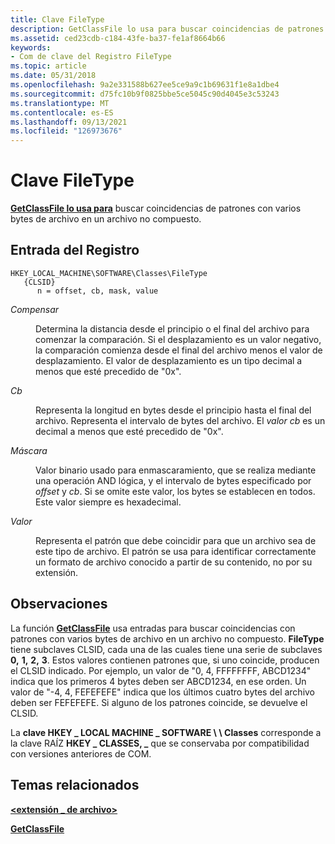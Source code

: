 ```yaml
---
title: Clave FileType
description: GetClassFile lo usa para buscar coincidencias de patrones con varios bytes de archivo en un archivo no compuesto.
ms.assetid: ced23cdb-c184-43fe-ba37-fe1af8664b66
keywords:
- Com de clave del Registro FileType
ms.topic: article
ms.date: 05/31/2018
ms.openlocfilehash: 9a2e331588b627ee5ce9a9c1b69631f1e8a1dbe4
ms.sourcegitcommit: d75fc10b9f0825bbe5ce5045c90d4045e3c53243
ms.translationtype: MT
ms.contentlocale: es-ES
ms.lasthandoff: 09/13/2021
ms.locfileid: "126973676"
---
```

# <a name="filetype-key"></a>Clave FileType

[**GetClassFile lo usa para**](/windows/desktop/api/Objbase/nf-objbase-getclassfile) buscar coincidencias de patrones con varios bytes de archivo en un archivo no compuesto.

## <a name="registry-entry"></a>Entrada del Registro

```
HKEY_LOCAL_MACHINE\SOFTWARE\Classes\FileType
   {CLSID}
      n = offset, cb, mask, value
```

<dl> <dt>

<span id="offset"></span><span id="OFFSET"></span>*Compensar*
</dt> <dd>

Determina la distancia desde el principio o el final del archivo para comenzar la comparación. Si el desplazamiento es un valor negativo, la comparación comienza desde el final del archivo menos el valor de desplazamiento. El valor de desplazamiento es un tipo decimal a menos que esté precedido de "0x".

</dd> <dt>

<span id="cb"></span><span id="CB"></span>*Cb*
</dt> <dd>

Representa la longitud en bytes desde el principio hasta el final del archivo. Representa el intervalo de bytes del archivo. El *valor cb* es un decimal a menos que esté precedido de "0x".

</dd> <dt>

<span id="mask"></span><span id="MASK"></span>*Máscara*
</dt> <dd>

Valor binario usado para enmascaramiento, que se realiza mediante una operación AND lógica, y el intervalo de bytes especificado por *offset* y *cb*. Si se omite este valor, los bytes se establecen en todos. Este valor siempre es hexadecimal.

</dd> <dt>

<span id="value"></span><span id="VALUE"></span>*Valor*
</dt> <dd>

Representa el patrón que debe coincidir para que un archivo sea de este tipo de archivo. El patrón se usa para identificar correctamente un formato de archivo conocido a partir de su contenido, no por su extensión.

</dd> </dl>

## <a name="remarks"></a>Observaciones

La función [**GetClassFile**](/windows/desktop/api/Objbase/nf-objbase-getclassfile) usa entradas para buscar coincidencias con patrones con varios bytes de archivo en un archivo no compuesto. **FileType** tiene subclaves CLSID, cada una de las cuales tiene una serie de subclaves **0,** **1,** **2,** **3**. Estos valores contienen patrones que, si uno coincide, producen el CLSID indicado. Por ejemplo, un valor de "0, 4, FFFFFFFF, ABCD1234" indica que los primeros 4 bytes deben ser ABCD1234, en ese orden. Un valor de "-4, 4, FEFEFEFE" indica que los últimos cuatro bytes del archivo deben ser FEFEFEFE. Si alguno de los patrones coincide, se devuelve el CLSID.

La **clave HKEY \_ LOCAL MACHINE \_ SOFTWARE \\ \\ Classes** corresponde a la clave RAÍZ **HKEY \_ CLASSES, \_** que se conservaba por compatibilidad con versiones anteriores de COM.

## <a name="related-topics"></a>Temas relacionados

<dl> <dt>

[**<extensión \_ de archivo>**](-file-extension--key.md)
</dt> <dt>

[**GetClassFile**](/windows/desktop/api/Objbase/nf-objbase-getclassfile)
</dt> </dl>

 

 




